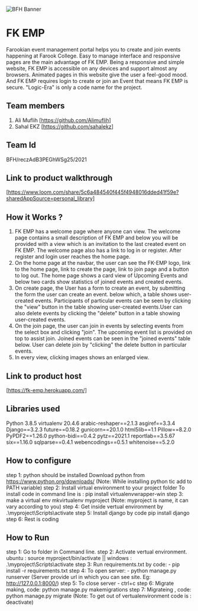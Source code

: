 ![BFH Banner](https://trello-attachments.s3.amazonaws.com/542e9c6316504d5797afbfb9/542e9c6316504d5797afbfc1/39dee8d993841943b5723510ce663233/Frame_19.png)
# FK EMP
Farookian event management portal helps you to create and join events 
happening at Farook College. Easy to manage interface and responsive 
pages are the main advantage of FK EMP. Being a responsive and simple 
website, FK EMP is accessible on any devices and support almost any 
browsers. Animated pages in this website give the user a feel-good mood.
And FK EMP requires login to create or join an Event that means FK EMP 
is secure. "Logic-Era" is only a code name for the project.
## Team members
1. Ali Muflih [https://github.com/Alimuflih]
2. Sahal EKZ [https://github.com/sahalekz]
## Team Id
BFH/reczAdB3PEGhWSg25/2021
## Link to product walkthrough
[https://www.loom.com/share/5c6a484540f445f4948016dded41f59e?sharedAppSource=personal_library]
## How it Works ?
1. FK EMP has a welcome page where anyone can view. The welcome page contains 
a small description of FK EMP and below you will be provided with a view which
 is an invitation to the last created event on FK EMP. The welcome page also 
has a link to log in or register. After register and login user reaches the 
home page. 
2. On the home page at the navbar, the user can see the FK-EMP logo, 
link to the home page, link to create the page, link to join page and a button 
to log out. The home page shows a card view of Upcoming Events and below two 
cards show statistics of joined events and created events.
3. On create page, the User has a form to create an event, by submitting the form 
the user can create an event. below which, a table shows user-created events. 
Participants of particular events can be seen by clicking the "view" button 
in the table showing user-created events.User can also delete events by
clicking the "delete" button in a table showing user-created events.
4. On the join page, the user can join in events by selecting events from the 
select box and clicking "join". The upcoming event list is provided on top to 
assist join. Joined events can be seen in the "joined events" table below. 
User can delete join by "clicking" the delete button in particular events. 
5. In every view, clicking images shows an enlarged view.
## Link to product host
[https://fk-emp.herokuapp.com/]
## Libraries used
Python 3.8.5
virtualenv 20.4.6
arabic-reshaper==2.1.3
asgiref==3.3.4
Django==3.2.3
future==0.18.2
gunicorn==20.1.0
html5lib==1.1
Pillow==8.2.0
PyPDF2==1.26.0
python-bidi==0.4.2
pytz==2021.1
reportlab==3.5.67
six==1.16.0
sqlparse==0.4.1
webencodings==0.5.1
whitenoise==5.2.0
## How to configure
step 1:  python should be installed
             Download python from https://www.python.org/downloads/ 
             (Note: While installing python tic add to PATH variable)
step 2: Install virtual environment to your project folder
             To install code in command line is : 
             pip install virtualenvwrapper-win
step 3: make a virtual env 
            mkvirtualenv myproject 
            (Note: myproject is name, it can vary according to you)
step 4: Get inside vertual environment by 
            .\myproject\Scripts\activate
step 5: Install django by code
             pip install django
step 6: Rest is coding
## How to Run
step 1:  Go to folder in Command line.
step 2: Activate vertual environment. ubuntu : source myproject/bin/activate || windows :   .\myproject\Scripts\activate
step 3: Run requirements.txt by code: - pip install -r requirements.txt
step 4: To open server: - python manage.py runserver 
              (Server provide url in which you can see site. Eg: http://127.0.0.1:8000/)
step 5: To close server - ctrl+c
step 6: Migrate making, code: python manage.py makemigrations
step 7: Migrateing , code: python manage.py migrate 
(Note: To get out of vertualenvironment code is : deactivate)  